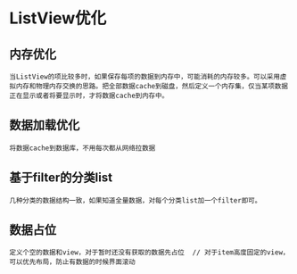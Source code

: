 # ListView优化

## 内存优化
    当ListView的项比较多时，如果保存每项的数据到内存中，可能消耗的内存较多。可以采用虚拟内存和物理内存交换的思路。把全部数据cache到磁盘，然后定义一个内存集，仅当某项数据正在显示或者将要显示时，才将数据cache到内存中。

## 数据加载优化
    将数据cache到数据库，不用每次都从网络拉数据

## 基于filter的分类list
    几种分类的数据结构一致，如果知道全量数据，对每个分类list加一个filter即可。

## 数据占位
    定义个空的数据和view，对于暂时还没有获取的数据先占位  // 对于item高度固定的view，可以优先布局，防止有数据的时候界面滚动